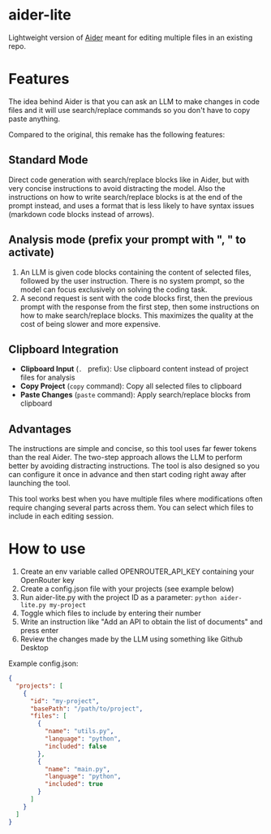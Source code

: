 # aider-lite
Lightweight version of [Aider](https://aider.chat/) meant for editing multiple files in an existing repo.

# Features
The idea behind Aider is that you can ask an LLM to make changes in code files and it will use search/replace commands so you don't have to copy paste anything.

Compared to the original, this remake has the following features:

## Standard Mode

Direct code generation with search/replace blocks like in Aider, but with very concise instructions to avoid distracting the model. Also the instructions on how to write search/replace blocks is at the end of the prompt instead, and uses a format that is less likely to have syntax issues (markdown code blocks instead of arrows).

## Analysis mode (prefix your prompt with ", " to activate)

1. An LLM is given code blocks containing the content of selected files, followed by the user instruction. There is no system prompt, so the model can focus exclusively on solving the coding task.
2. A second request is sent with the code blocks first, then the previous prompt with the response from the first step, then some instructions on how to make search/replace blocks.
This maximizes the quality at the cost of being slower and more expensive.

## Clipboard Integration
- **Clipboard Input** (`. ` prefix): Use clipboard content instead of project files for analysis
- **Copy Project** (`copy` command): Copy all selected files to clipboard
- **Paste Changes** (`paste` command): Apply search/replace blocks from clipboard

## Advantages

The instructions are simple and concise, so this tool uses far fewer tokens than the real Aider. The two-step approach allows the LLM to perform better by avoiding distracting instructions. The tool is also designed so you can configure it once in advance and then start coding right away after launching the tool.

This tool works best when you have multiple files where modifications often require changing several parts across them. You can select which files to include in each editing session.

# How to use
1. Create an env variable called OPENROUTER_API_KEY containing your OpenRouter key
2. Create a config.json file with your projects (see example below)
3. Run aider-lite.py with the project ID as a parameter: `python aider-lite.py my-project`
4. Toggle which files to include by entering their number
5. Write an instruction like "Add an API to obtain the list of documents" and press enter
6. Review the changes made by the LLM using something like Github Desktop

Example config.json:
```json
{
  "projects": [
    {
      "id": "my-project",
      "basePath": "/path/to/project",
      "files": [
        {
          "name": "utils.py",
          "language": "python",
          "included": false
        },
        {
          "name": "main.py",
          "language": "python",
          "included": true
        }
      ]
    }
  ]
}
```